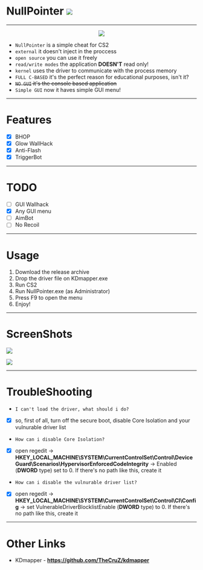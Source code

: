 # NullPointer ![](https://img.shields.io/badge/C-blue)

***

<p align="center">
  <img src = "https://github.com/9ght-code/NullPointer/assets/107795776/9f59917d-63df-42f2-8221-4ee798c2c950">
</p>

+ <code>NullPointer</code> is a simple cheat for CS2 
+ <code>external</code> it doesn't inject in the proccess
+ <code>open source</code> you can use it freely
+ <code>read/write modes</code> the application **DOESN'T** read only!
+ <code>kernel</code> uses the driver to communicate with the process memory
+ <code>FULL C-BASED</code> it's the perfect reason for educational purposes, isn't it?
+ ~~<code>NO GUI</code> it's the console based application~~
+ <code>Simple GUI</code> now it haves simple GUI menu!

***

# Features
- [X] BHOP
- [x] Glow WallHack
- [X] Anti-Flash
- [X] TriggerBot

***
# TODO
- [ ] GUI Wallhack
- [X] Any GUI menu
- [ ] AimBot
- [ ] No Recoil

***
# Usage
1. Download the release archive
2. Drop the driver file on KDmapper.exe
3. Run CS2
4. Run NullPointer.exe (as Administrator)
5. Press F9 to open the menu
6. Enjoy!

***

# ScreenShots
![](https://github.com/user-attachments/assets/99309225-502b-4f8e-80fa-e6b84f524105)


![](https://github.com/user-attachments/assets/cc81676f-2b56-4da6-8695-14a3a3721da3)

***

# TroubleShooting
- <code>I can't load the driver, what should i do?</code>
- [X] so, first of all, turn off the secure boot, disable Core Isolation and your vulnurable driver list
- <code>How can i disable Core Isolation?</code>
- [X] open regedit -> **HKEY_LOCAL_MACHINE\SYSTEM\CurrentControlSet\Control\DeviceGuard\Scenarios\HypervisorEnforcedCodeIntegrity** -> Enabled (**DWORD** type) set to 0. If there's no path like this, create it
- <code>How can i disable the vulnurable driver list?</code>
- [X] open regedit -> **HKEY_LOCAL_MACHINE\SYSTEM\CurrentControlSet\Control\CI\Config** -> set VulnerableDriverBlocklistEnable (**DWORD** type) to 0. If there's no path like this, create it

***
# Other Links
+ KDmapper - **https://github.com/TheCruZ/kdmapper**
 
